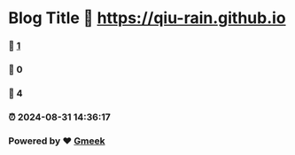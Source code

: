 # Blog Title :link: https://qiu-rain.github.io 
### :page_facing_up: [1](https://qiu-rain.github.io/tag.html) 
### :speech_balloon: 0 
### :hibiscus: 4 
### :alarm_clock: 2024-08-31 14:36:17 
### Powered by :heart: [Gmeek](https://github.com/Meekdai/Gmeek)
